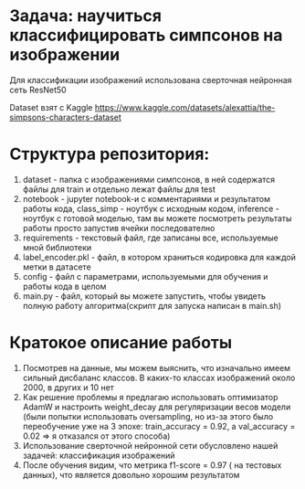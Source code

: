 # Задача: научиться классифицировать симпсонов на изображении

Для классификации изображений использована сверточная нейронная сеть ResNet50

Dataset взят с Kaggle https://www.kaggle.com/datasets/alexattia/the-simpsons-characters-dataset

# Структура репозитория:
1. dataset - папка с изображениями симпсонов, в ней содержатся файлы для train и отдельно лежат файлы для test
2. notebook - jupyter notebook-и с комментариями и результатом работы кода, class_simp - ноутбук с исходным кодом, inference - ноутбук с готовой моделью, там вы можете посмотреть результаты работы просто запустив ячейки последователно 
3. requirements - текстовый файл, где записаны все, используемые мной библиотеки
4. label_encoder.pkl - файл, в котором храниться кодировка для каждой метки в датасете
5. config - файл с параметрами, используемыми для обучения и работы кода в целом
6. main.py - файл, который вы можете запустить, чтобы увидеть полную работу алгоритма(скрипт для запуска написан в main.sh)

# Кратокое описание работы 
1. Посмотрев на данные, мы можем выяснить, что изначально имеем сильный дисбаланс классов. В каких-то классах изображений около 2000, в других и 10 нет
2. Как решение проблемы я предлагаю использовать оптимизатор AdamW и настроить weight_decay для регуляризации весов модели (были попытки использовать oversampling, но из-за этого было переобучение уже на 3 эпохе: train_accuracy = 0.92, а val_accuracy = 0.02 => я отказался от этого способа)
3. Использование сверточной нейронной сети обусловлено нашей задачей: классификация изображений
4. После обучения видим, что метрика f1-score = 0.97 ( на тестовых данных), что является довольно хорошим результатом      

